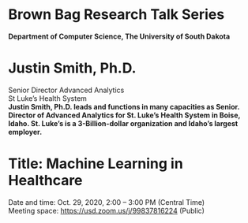 # Brown Bag Research Talk Series
**Department of Computer Science, The University of South Dakota**


# Justin Smith, Ph.D.
Senior Director Advanced Analytics<br>
St Luke’s Health System<br>
**Justin Smith, Ph.D. leads and functions in many capacities as Senior. Director of Advanced Analytics for St. Luke’s Health System in Boise, Idaho. St. Luke’s is a 3-Billion-dollar organization and Idaho’s largest employer.**

# Title: Machine Learning in Healthcare
Date and time: Oct. 29, 2020, 2:00 – 3:00 PM (Central Time)<br>
Meeting space: https://usd.zoom.us/j/99837816224 (Public)



